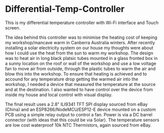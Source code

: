 # Differential-Temp-Controller
This is my differential temperature controller with Wi-Fi interface and Touch screen. 

The idea behind this controller was to minimise the heating cost of keeping my workshop/mancave warm in Canberra Australia winters. After recently installing a solar electricity system on our house my thoughts were about how I could use the heat from the sun to warm my workshop.
The design was to heat air in long black platsic tubes mounted in a glass fronted box in a sunny location on the roof or wall of the workshop and use a low voltage fan to move air from outside, through the plastic tubes to warm the air and blow this into the workshop. To ensure that heating is achieved and to accound for any temperature drop getting the warmed air into the workshop, I needed a device that measured the temperature at the source and at the destination. I also wanted to have control over the device from inside my house and local control with visual display. 

The final result uses a 2.8" ILI9341 TFT SPI display sourced from eBay (China) and an ESP8266/NodeMCU/ESP12-E device mounted on a custom PCB using a simple relay output to control a fan. Power is via a DC barrel connector (with ideas that this could be via Solar). The temperature sensors are low cost waterproof 10k NTC Thermistors, again sourced from eBay.
